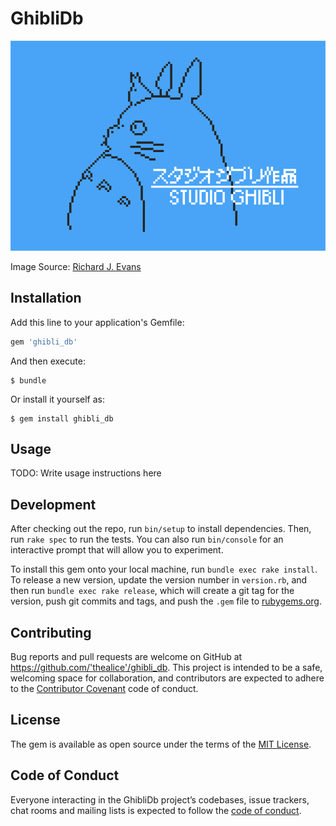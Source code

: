 # GhibliDb
![8-bit Studio Ghibli by Richard J. Evans](/images/8-bit-logo.png)

Image Source: [Richard J. Evans](https://www.behance.net/RichEvans)

## Installation

Add this line to your application's Gemfile:

```ruby
gem 'ghibli_db'
```

And then execute:

    $ bundle

Or install it yourself as:

    $ gem install ghibli_db

## Usage

TODO: Write usage instructions here

## Development

After checking out the repo, run `bin/setup` to install dependencies. Then, run `rake spec` to run the tests. You can also run `bin/console` for an interactive prompt that will allow you to experiment.

To install this gem onto your local machine, run `bundle exec rake install`. To release a new version, update the version number in `version.rb`, and then run `bundle exec rake release`, which will create a git tag for the version, push git commits and tags, and push the `.gem` file to [rubygems.org](https://rubygems.org).

## Contributing

Bug reports and pull requests are welcome on GitHub at https://github.com/'thealice'/ghibli_db. This project is intended to be a safe, welcoming space for collaboration, and contributors are expected to adhere to the [Contributor Covenant](http://contributor-covenant.org) code of conduct.

## License

The gem is available as open source under the terms of the [MIT License](https://opensource.org/licenses/MIT).

## Code of Conduct

Everyone interacting in the GhibliDb project’s codebases, issue trackers, chat rooms and mailing lists is expected to follow the [code of conduct](https://github.com/'thealice'/ghibli_db/blob/master/CODE_OF_CONDUCT.md).
